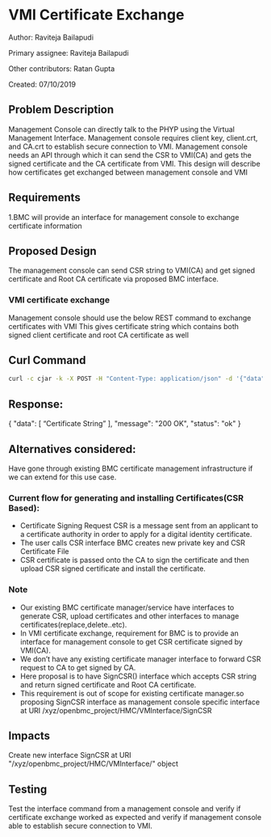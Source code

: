 # VMI Certificate Exchange

Author:
  Raviteja Bailapudi

Primary assignee:
  Raviteja Bailapudi

Other contributors:
  Ratan Gupta

Created:
  07/10/2019

## Problem Description
Management Console can directly talk to the PHYP using the
Virtual Management Interface.
Management console requires client key, client.crt, and CA.crt to establish secure connection to VMI.
Management console needs an API through which it can send the CSR to VMI(CA) and gets the signed certificate and the CA certificate from VMI.
This design will describe how certificates get exchanged between management console and VMI

## Requirements
1.BMC will provide an interface for management console to exchange certificate information

## Proposed Design
The management console can send CSR string to  VMI(CA) and get signed certificate and Root CA certificate via proposed BMC interface.

### VMI certificate exchange
Management console should use the below REST command to exchange certificates with VMI
This gives  certificate string which contains both signed  client certificate and root CA certificate as well

## Curl Command
```bash
curl -c cjar -k -X POST -H "Content-Type: application/json" -d '{"data":[CsrString:"CSR string"]  }' http://{BMC_IP}/xyz/openbmc_project/HMC/VMInterface/SignCSR
```

## Response:

{
 "data": [
   “Certificate String”
 ],
 "message": "200 OK",
 "status": "ok"
}

## Alternatives considered:

Have gone through existing BMC certificate management infrastructure if we can extend for this use case.

### Current flow for generating and installing Certificates(CSR Based):

* Certificate Signing Request CSR is a message sent from an applicant to a certificate authority in order to apply for a digital identity certificate.
* The user calls CSR interface BMC creates new private key and CSR Certificate File
* CSR certificate is passed onto the CA to sign the certificate and then upload CSR signed certificate and install the certificate.
### Note

* Our existing BMC certificate manager/service have interfaces to generate CSR, upload certificates and other interfaces to manage certificates(replace,delete..etc).
* In VMI certificate exchange, requirement for BMC is to provide an interface for  management console to get  CSR certificate signed by VMI(CA).
* We don’t have  any existing certificate manager interface to forward CSR request to CA to get signed by CA.
* Here proposal is to have SignCSR() interface which accepts CSR string and return signed certificate and Root CA certificate.
* This requirement is out of scope for existing certificate manager.so  proposing SignCSR interface as management console specific interface at URI /xyz/openbmc_project/HMC/VMInterface/SignCSR

## Impacts
Create new interface SignCSR at URI "/xyz/openbmc_project/HMC/VMInterface/" object
## Testing
Test the interface command from a management console and verify if certificate exchange worked as expected and verify if management console able to establish secure connection to VMI.
